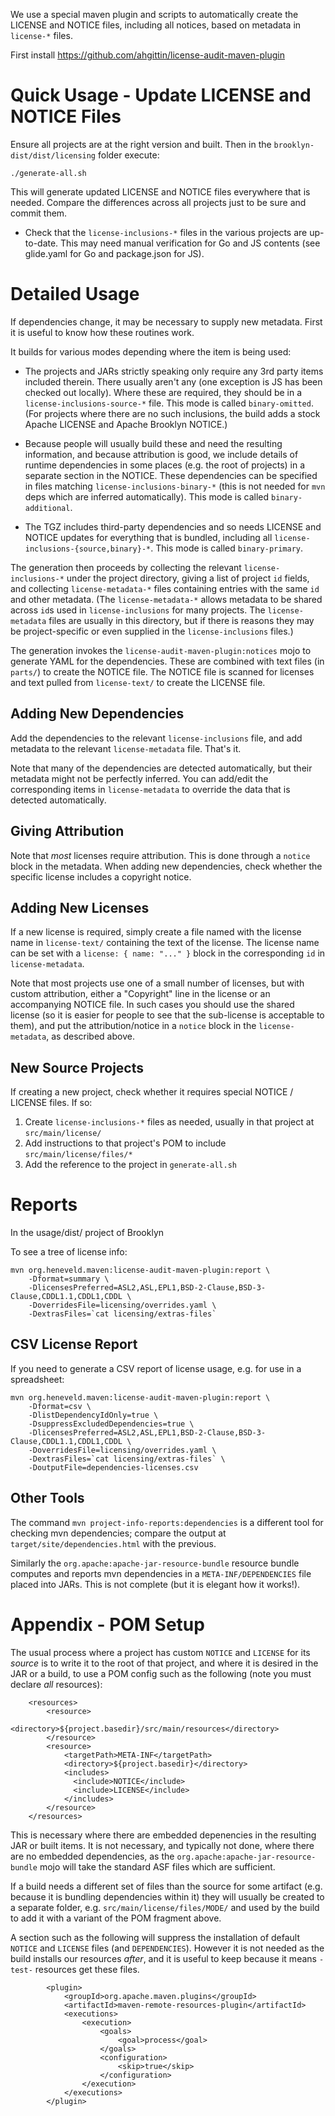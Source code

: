 
We use a special maven plugin and scripts to automatically create the LICENSE and NOTICE
files, including all notices, based on metadata in `license-*` files.

First install  https://github.com/ahgittin/license-audit-maven-plugin


# Quick Usage - Update LICENSE and NOTICE Files

Ensure all projects are at the right version and built.
Then in the `brooklyn-dist/dist/licensing` folder execute:

    ./generate-all.sh

This will generate updated LICENSE and NOTICE files everywhere that is needed. 
Compare the differences across all projects just to be sure and commit them.

* Check that the `license-inclusions-*` files in the various projects are up-to-date.
  This may need manual verification for Go and JS contents (see glide.yaml for Go and package.json for JS).
  

# Detailed Usage

If dependencies change, it may be necessary to supply new metadata.
First it is useful to know how these routines work.

It builds for various modes depending where the item is being used:

* The projects and JARs strictly speaking only require any 3rd party items
  included therein.  There usually aren't any (one exception is JS has been checked out
  locally).  Where these are required, they should be in a `license-inclusions-source-*` file.
  This mode is called `binary-omitted`. (For projects where there are no such inclusions,
  the build adds a stock Apache LICENSE and Apache Brooklyn NOTICE.)
  
* Because people will usually build these and need the resulting information, and
  because attribution is good, we include details of runtime dependencies in some places
  (e.g. the root of projects) in a separate section in the NOTICE. These dependencies can 
  be specified in files matching `license-inclusions-binary-*` (this is not needed for `mvn` 
  deps which are inferred automatically). This mode is called `binary-additional`.

* The TGZ includes third-party dependencies and so needs LICENSE and NOTICE updates
  for everything that is bundled, including all `license-inclusions-{source,binary}-*`. 
  This mode is called `binary-primary`.

The generation then proceeds by collecting the relevant `license-inclusions-*` under the project
directory, giving a list of project `id` fields, and collecting `license-metadata-*` files containing 
entries with the same `id` and other metadata. (The `license-metadata-*` allows metadata to be shared
across `id`s used in `license-inclusions` for many projects. The `license-metadata` files are usually 
in this directory, but if there is reasons they may be project-specific or even supplied in the
`license-inclusions` files.)

The generation invokes the `license-audit-maven-plugin:notices` mojo to generate YAML
for the dependencies. These are combined with text files (in `parts/`) to create the NOTICE file.
The NOTICE file is scanned for licenses and text pulled from `license-text/` to create the LICENSE file.

## Adding New Dependencies

Add the dependencies to the relevant `license-inclusions` file, and
add metadata to the relevant `license-metadata` file.  That's it.

Note that many of the dependencies are detected automatically, but their metadata might
not be perfectly inferred.  You can add/edit the corresponding items in `license-metadata`
to override the data that is detected automatically.

## Giving Attribution

Note that _most_ licenses require attribution. This is done through a `notice` block in the metadata.
When adding new dependencies, check whether the specific license includes a copyright notice.

## Adding New Licenses

If a new license is required, simply create a file named with the license name in `license-text/` 
containing the text of the license.  The license name can be set with a `license: { name: "..." }`
block in the corresponding `id` in `license-metadata`.

Note that most projects use one of a small number of licenses, but with custom attribution,
either a "Copyright" line in the license or an accompanying NOTICE file. In such cases you
should use the shared license (so it is easier for people to see that the sub-license is
acceptable to them), and put the attribution/notice in a `notice` block in the `license-metadata`,
as described above.

## New Source Projects

If creating a new project, check whether it requires special NOTICE / LICENSE files.
If so:

1. Create `license-inclusions-*` files as needed, usually in that project at `src/main/license/`
2. Add instructions to that project's POM to include `src/main/license/files/*`
3. Add the reference to the project in `generate-all.sh` 


# Reports

In the usage/dist/ project of Brooklyn

To see a tree of license info:

    mvn org.heneveld.maven:license-audit-maven-plugin:report \
        -Dformat=summary \
        -DlicensesPreferred=ASL2,ASL,EPL1,BSD-2-Clause,BSD-3-Clause,CDDL1.1,CDDL1,CDDL \
        -DoverridesFile=licensing/overrides.yaml \
        -DextrasFiles=`cat licensing/extras-files`

## CSV License Report

If you need to generate a CSV report of license usage, e.g. for use in a spreadsheet:

    mvn org.heneveld.maven:license-audit-maven-plugin:report \
        -Dformat=csv \
        -DlistDependencyIdOnly=true \
        -DsuppressExcludedDependencies=true \
        -DlicensesPreferred=ASL2,ASL,EPL1,BSD-2-Clause,BSD-3-Clause,CDDL1.1,CDDL1,CDDL \
        -DoverridesFile=licensing/overrides.yaml \
        -DextrasFiles=`cat licensing/extras-files` \
        -DoutputFile=dependencies-licenses.csv

## Other Tools

The command `mvn project-info-reports:dependencies` is a different tool for checking mvn dependencies;
compare the output at `target/site/dependencies.html` with the previous.

Similarly the `org.apache:apache-jar-resource-bundle` resource bundle computes and reports mvn dependencies
in a `META-INF/DEPENDENCIES` file placed into JARs.  This is not complete (but it is elegant how it works!). 


# Appendix - POM Setup

The usual process where a project has custom `NOTICE` and `LICENSE` for its _source_
is to write it to the root of that project, and where it is desired in the JAR or a build,
to use a POM config such as the following (note you must declare _all_ resources):

        <resources>
            <resource>
                <directory>${project.basedir}/src/main/resources</directory>
            </resource>
            <resource>
                <targetPath>META-INF</targetPath>
                <directory>${project.basedir}</directory>
                <includes>
                  <include>NOTICE</include>
                  <include>LICENSE</include>
                </includes>
            </resource>
        </resources>

This is necessary where there are embedded depenencies in the resulting JAR or built items.
It is not necessary, and typically not done, where there are no embedded dependencies, as the
`org.apache:apache-jar-resource-bundle` mojo will take the standard ASF files which are sufficient.

If a build needs a different set of files than the source for some artifact (e.g. because it is bundling
dependencies within it) they will usually be created to a separate folder, e.g. `src/main/license/files/MODE/`
and used by the build to add it with a variant of the POM fragment above.

A section such as the following will suppress the installation of default `NOTICE` and `LICENSE` files
(and `DEPENDENCIES`).  However it is not needed as the build installs our resources _after_, and it is
useful to keep because it means `-test-` resources get these files.

            <plugin>
                <groupId>org.apache.maven.plugins</groupId>
                <artifactId>maven-remote-resources-plugin</artifactId>
                <executions>
                    <execution>
                        <goals>
                            <goal>process</goal>
                        </goals>
                        <configuration>
                            <skip>true</skip>
                        </configuration>
                    </execution>
                </executions>
            </plugin>
